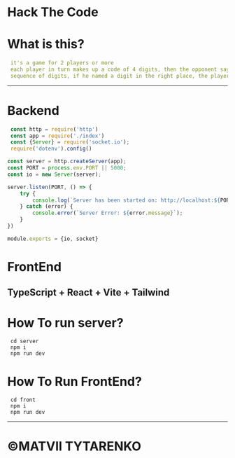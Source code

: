 # Hack The Code
# What is this?
````yaml
 it's a game for 2 players or more
 each player in turn makes up a code of 4 digits, then the opponent says the
 sequence of digits, if he named a digit in the right place, the player says that there is one or more digits in the right place.
````
___
# Backend
````javascript
 const http = require('http')
 const app = require('./index')
 const {Server} = require('socket.io');
 require('dotenv').config()

const server = http.createServer(app);
const PORT = process.env.PORT || 5000;
const io = new Server(server);

server.listen(PORT, () => {
    try {
        console.log(`Server has been started on: http://localhost:${PORT}`);
    } catch (error) {
        console.error(`Server Error: ${error.message}`);
    }
})

module.exports = {io, socket}
````

# FrontEnd
## TypeScript + React + Vite + Tailwind

# How To run server?

```shell
 cd server
 npm i
 npm run dev
```
# How To Run FrontEnd?
```shell
 cd front 
 npm i
 npm run dev
```
___
# &copy;MATVII TYTARENKO